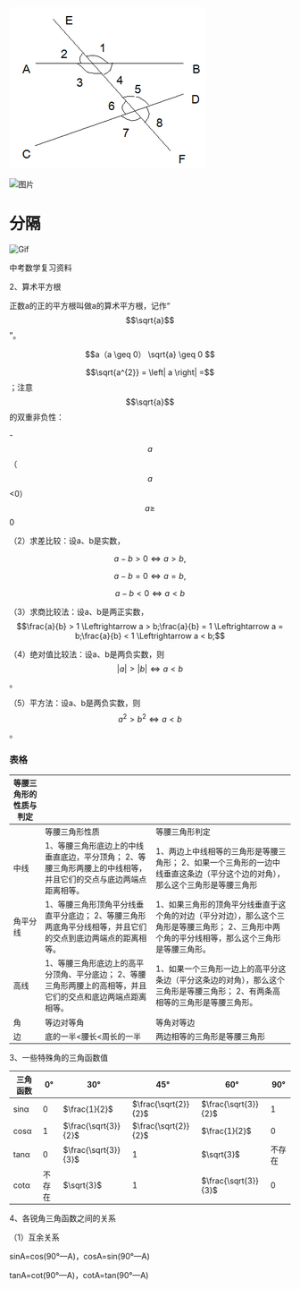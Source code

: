 ![](media/b64560f5796b3ed6003cd4b4d6926558.png)

 ![图片](https://raw.githubusercontent.com/zzhoujay/RichText/master/image/image.jpg) 



# 分隔

 ![Gif](https://raw.githubusercontent.com/Carbs0126/Screenshot/master/numberpickerview.gif)



中考数学复习资料

2、算术平方根

正数a的正的平方根叫做a的算术平方根，记作“$$\sqrt{a}$$”。

$$a（a \geq 0） \sqrt{a} \geq 0 $$

$$\sqrt{a^{2}} = \left| a \right| =$$ ；注意$$\sqrt{a}$$的双重非负性：

\-$$a$$（$$a$$ \<0） $$a \geq$$0

（2）求差比较：设a、b是实数，

$$
a - b > 0 \Leftrightarrow a > b,
$$

$$
a - b = 0 \Leftrightarrow a = b,
$$

$$
a - b < 0 \Leftrightarrow a < b
$$

（3）求商比较法：设a、b是两正实数，$$\frac{a}{b} > 1 \Leftrightarrow a >
b;\frac{a}{b} = 1 \Leftrightarrow a = b;\frac{a}{b} < 1 \Leftrightarrow a < b;$$

（4）绝对值比较法：设a、b是两负实数，则$$\left| a \right| > \left| b \right|
\Leftrightarrow a < b$$。

（5）平方法：设a、b是两负实数，则$$a^{2} > b^{2} \Leftrightarrow a < b$$。

### 表格

| 等腰三角形的性质与判定 |                                                                                                                   |                                                                                                                                                   |
|------------------------|-------------------------------------------------------------------------------------------------------------------|---------------------------------------------------------------------------------------------------------------------------------------------------|
|                        | 等腰三角形性质                                                                                                    | 等腰三角形判定                                                                                                                                    |
| 中线                   | 1、等腰三角形底边上的中线垂直底边，平分顶角； 2、等腰三角形两腰上的中线相等，并且它们的交点与底边两端点距离相等。 | 1、两边上中线相等的三角形是等腰三角形； 2、如果一个三角形的一边中线垂直这条边（平分这个边的对角），那么这个三角形是等腰三角形                     |
| 角平分线               | 1、等腰三角形顶角平分线垂直平分底边； 2、等腰三角形两底角平分线相等，并且它们的交点到底边两端点的距离相等。       | 1、如果三角形的顶角平分线垂直于这个角的对边（平分对边），那么这个三角形是等腰三角形； 2、三角形中两个角的平分线相等，那么这个三角形是等腰三角形。 |
| 高线                   | 1、等腰三角形底边上的高平分顶角、平分底边； 2、等腰三角形两腰上的高相等，并且它们的交点和底边两端点距离相等。     | 1、如果一个三角形一边上的高平分这条边（平分这条边的对角），那么这个三角形是等腰三角形； 2、有两条高相等的三角形是等腰三角形。                     |
| 角                     | 等边对等角                                                                                                        | 等角对等边                                                                                                                                        |
| 边                     | 底的一半\<腰长\<周长的一半                                                                                        | 两边相等的三角形是等腰三角形                                                                                                                      |



3、一些特殊角的三角函数值

| 三角函数 | 0°     | 30°                  | 45°                  | 60°                  | 90°    |
| -------- | ------ | -------------------- | -------------------- | -------------------- | ------ |
| sinα     | 0      | $\frac{1}{2}$        | $\frac{\sqrt{2}}{2}$ | $\frac{\sqrt{3}}{2}$ | 1      |
| cosα     | 1      | $\frac{\sqrt{3}}{2}$ | $\frac{\sqrt{2}}{2}$ | $\frac{1}{2}$        | 0      |
| tanα     | 0      | $\frac{\sqrt{3}}{3}$ | 1                    | $\sqrt{3}$           | 不存在 |
| cotα     | 不存在 | $\sqrt{3}$           | 1                    | $\frac{\sqrt{3}}{3}$ | 0      |

4、各锐角三角函数之间的关系

（1）互余关系

sinA=cos(90°—A)，cosA=sin(90°—A)

tanA=cot(90°—A)，cotA=tan(90°—A)

